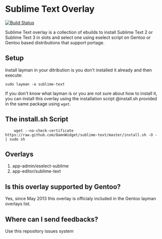 Sublime Text Overlay
====================

[![Build Status](https://travis-ci.org/DamnWidget/sublime-text.png)](https://travis-ci.org/DamnWidget/sublime-text)

Sublime Text overlay is a collection of ebuilds to install Sublime Text 2 or Sublime Text 3 in slots and select one using eselect script on Gentoo or Gentoo based distributions that support portage.


Setup
-----

Install layman in your ditribution is you don't installed it already and then execute:

    sudo layman -a sublime-text

If you don't know what layman is or you are not sure about how to install it, you can install this overlay using the installation script @install.sh provided in the same package using `wget`.


The install.sh Script
---------------------

		wget --no-check-certificate https://raw.github.com/DamnWidget/sublime-text/master/install.sh -O - | sudo sh


Overlays
--------

1. app-admin/eselect-sublime
2. app-editor/sublime-text


Is this overlay supported by Gentoo?
------------------------------------

Yes, since May 2013 this overlay is officialy included in the Gentoo layman overlays list.


Where can I send feedbacks?
----------------------------

Use this repository issues system
